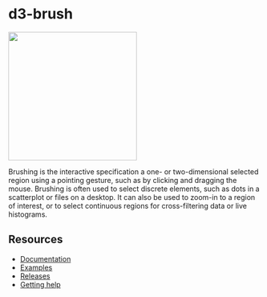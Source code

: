 # d3-brush

<a href="https://d3js.org"><img src="https://github.com/d3/d3/raw/main/docs/public/logo.svg" width="256" height="256"></a>

Brushing is the interactive specification a one- or two-dimensional selected region using a pointing gesture, such as by clicking and dragging the mouse. Brushing is often used to select discrete elements, such as dots in a scatterplot or files on a desktop. It can also be used to zoom-in to a region of interest, or to select continuous regions for cross-filtering data or live histograms.

## Resources

- [Documentation](https://d3js.org/d3-brush)
- [Examples](https://observablehq.com/collection/@d3/d3-brush)
- [Releases](https://github.com/d3/d3-brush/releases)
- [Getting help](https://d3js.org/community)
